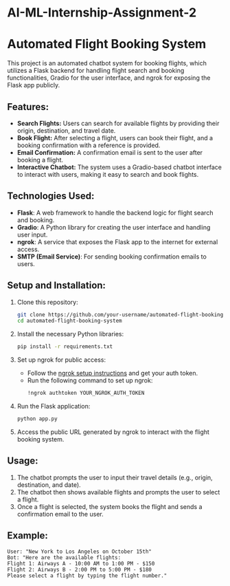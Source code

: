 # AI-ML-Internship-Assignment-2 
# Automated Flight Booking System

This project is an automated chatbot system for booking flights, which utilizes a Flask backend for handling flight search and booking functionalities, Gradio for the user interface, and ngrok for exposing the Flask app publicly.

## Features:
- **Search Flights:** Users can search for available flights by providing their origin, destination, and travel date.
- **Book Flight:** After selecting a flight, users can book their flight, and a booking confirmation with a reference is provided.
- **Email Confirmation:** A confirmation email is sent to the user after booking a flight.
- **Interactive Chatbot:** The system uses a Gradio-based chatbot interface to interact with users, making it easy to search and book flights.

## Technologies Used:
- **Flask**: A web framework to handle the backend logic for flight search and booking.
- **Gradio**: A Python library for creating the user interface and handling user input.
- **ngrok**: A service that exposes the Flask app to the internet for external access.
- **SMTP (Email Service)**: For sending booking confirmation emails to users.

## Setup and Installation:

1. Clone this repository:
   ```bash
   git clone https://github.com/your-username/automated-flight-booking-system.git
   cd automated-flight-booking-system
   ```

2. Install the necessary Python libraries:
   ```bash
   pip install -r requirements.txt
   ```

3. Set up ngrok for public access:
   - Follow the [ngrok setup instructions](https://ngrok.com/docs) and get your auth token.
   - Run the following command to set up ngrok:
     ```bash
     !ngrok authtoken YOUR_NGROK_AUTH_TOKEN
     ```

4. Run the Flask application:
   ```bash
   python app.py
   ```

5. Access the public URL generated by ngrok to interact with the flight booking system.

## Usage:
1. The chatbot prompts the user to input their travel details (e.g., origin, destination, and date).
2. The chatbot then shows available flights and prompts the user to select a flight.
3. Once a flight is selected, the system books the flight and sends a confirmation email to the user.

## Example:
```
User: "New York to Los Angeles on October 15th"
Bot: "Here are the available flights:
Flight 1: Airways A - 10:00 AM to 1:00 PM - $150
Flight 2: Airways B - 2:00 PM to 5:00 PM - $180
Please select a flight by typing the flight number."
```
